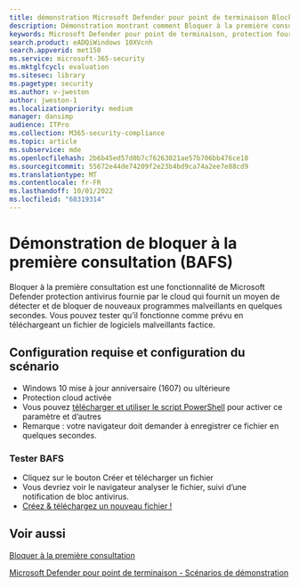 ```yaml
---
title: démonstration Microsoft Defender pour point de terminaison Block at First Sight (BAFS)
description: Démonstration montrant comment Bloquer à la première consultation détecte et bloque de nouveaux programmes malveillants en quelques secondes.
keywords: Microsoft Defender pour point de terminaison, protection fournie par le cloud, détecter les programmes malveillants, bloquer les programmes malveillants, démonstration
search.product: eADQiWindows 10XVcnh
search.appverid: met150
ms.service: microsoft-365-security
ms.mktglfcycl: evaluation
ms.sitesec: library
ms.pagetype: security
ms.author: v-jweston
author: jweston-1
ms.localizationpriority: medium
manager: dansimp
audience: ITPro
ms.collection: M365-security-compliance
ms.topic: article
ms.subservice: mde
ms.openlocfilehash: 2b6b45ed57d0b7c76263021ae57b706bb476ce18
ms.sourcegitcommit: 55672e44de74209f2e23b4bd9ca74a2ee7e88cd9
ms.translationtype: MT
ms.contentlocale: fr-FR
ms.lasthandoff: 10/01/2022
ms.locfileid: "68319314"
---
```

# <a name="block-at-first-sight-bafs-demonstration"></a>Démonstration de bloquer à la première consultation (BAFS)

Bloquer à la première consultation est une fonctionnalité de Microsoft Defender protection antivirus fournie par le cloud qui fournit un moyen de détecter et de bloquer de nouveaux programmes malveillants en quelques secondes. Vous pouvez tester qu’il fonctionne comme prévu en téléchargeant un fichier de logiciels malveillants factice.

## <a name="scenario-requirements-and-setup"></a>Configuration requise et configuration du scénario

- Windows 10 mise à jour anniversaire (1607) ou ultérieure
- Protection cloud activée
- Vous pouvez [télécharger et utiliser le script PowerShell](https://www.powershellgallery.com/packages/WindowsDefender_InternalEvaluationSettings/) pour activer ce paramètre et d’autres
- Remarque : votre navigateur doit demander à enregistrer ce fichier en quelques secondes.

### <a name="test-bafs"></a>Tester BAFS

- Cliquez sur le bouton Créer et télécharger un fichier
- Vous devriez voir le navigateur analyser le fichier, suivi d’une notification de bloc antivirus.
- [Créez & téléchargez un nouveau fichier !](https://demowdtestground.blob.core.windows.net/samples/ztp_xzXLX_s1H8MsxK2SRlsjmzaH62cOZEaqtstGsOw/wdtestfile.exe?sv=2015-07-08&sr=b&sig=7JNcGzAYWEinuWKNmjoC6tDmEjGZMQj8rAEF9HIzJdE%3D&se=2022-09-30T18%3A29%3A28Z&sp=r)

## <a name="see-also"></a>Voir aussi

[Bloquer à la première consultation](configure-block-at-first-sight-microsoft-defender-antivirus.md)

[Microsoft Defender pour point de terminaison - Scénarios de démonstration](defender-endpoint-demonstrations.md)

